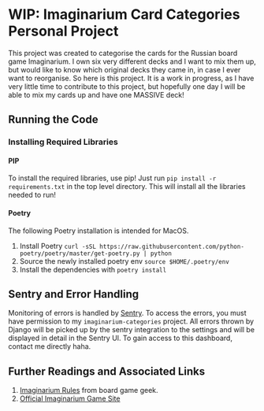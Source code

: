 # WIP: Imaginarium Card Categories Personal Project

This project was created to categorise the cards for the Russian board game Imaginarium. 
I own six very different decks and I want to mix them up, but would like to know
which original decks they came in, in case I ever want to reorganise. So here is this project. 
It is a work in progress, as I have very little time to contribute to this project, but
hopefully one day I will be able to mix my cards up and have one MASSIVE deck!

## Running the Code

### Installing Required Libraries

#### PIP

To install the required libraries, use pip! Just run `pip install -r requirements.txt`
in the top level directory. This will install all the libraries needed to run!

#### Poetry

The following Poetry installation is intended for MacOS. 

1. Install Poetry `curl -sSL https://raw.githubusercontent.com/python-poetry/poetry/master/get-poetry.py | python`
2. Source the newly installed poetry env `source $HOME/.poetry/env`
3. Install the dependencies with `poetry install`


## Sentry and Error Handling

Monitoring of errors is handled by [Sentry](https://sentry.io). To access the errors, you must have
permission to my `imaginarium-categories` project. All errors thrown by Django will be picked up 
by the sentry integration to the settings and will be displayed in detail in the Sentry UI. To 
gain access to this dashboard, contact me directly haha.

## Further Readings and Associated Links

1. [Imaginarium Rules](https://boardgamegeek.com/boardgame/146548/imaginarium) from board game geek. 
2. [Official Imaginarium Game Site](https://cosmodrome.games/catalog/for_all/imadzhinarium-klassika/)